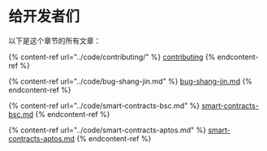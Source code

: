 # 给开发者们

以下是这个章节的所有文章：

{% content-ref url="../code/contributing/" %}
[contributing](../code/contributing/)
{% endcontent-ref %}

{% content-ref url="../code/bug-shang-jin.md" %}
[bug-shang-jin.md](../code/bug-shang-jin.md)
{% endcontent-ref %}

{% content-ref url="../code/smart-contracts-bsc.md" %}
[smart-contracts-bsc.md](../code/smart-contracts-bsc.md)
{% endcontent-ref %}

{% content-ref url="../code/smart-contracts-aptos.md" %}
[smart-contracts-aptos.md](../code/smart-contracts-aptos.md)
{% endcontent-ref %}

